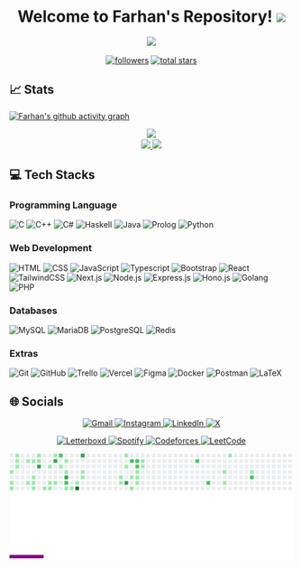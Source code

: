 <h1 align="center">
  Welcome to Farhan's Repository!
  <img src="https://media.giphy.com/media/hvRJCLFzcasrR4ia7z/giphy.gif" width="28">
</h1>

<!-- Typing SVG by DenverCoder1 - https://github.com/DenverCoder1/readme-typing-svg -->
<p align="center">
  <a href="https://github.com/DenverCoder1/readme-typing-svg"><img src="https://readme-typing-svg.demolab.com/?lines=Informatics%20Student%20at%20ITB;Computer%20Science%20Lab%20Assistant;Competitive%20Programming%20Enthusiast;Discrete%20Math%20Thinker;Java%20Defender;Media%20Anorak&font=Jetbrains%20Mono&center=true&width=500&height=40&color=26A641&vCenter=true&size=22&pause=750"></a>
</p>

<!-- Social badges section -->
<!-- Badges with custom icons - https://github.com/DenverCoder1/custom-icon-badges -->
<!-- View counter - https://github.com/DenverCoder1/Simple-View-Counter -->
<p align="center">
  <a href="https://github.com/farhannr28?tab=followers">
    <img alt="followers" title="Follow me on Github" src="https://custom-icon-badges.demolab.com/github/followers/farhannr28?color=236ad3&labelColor=1155ba&style=for-the-badge&logo=person-add&label=Follow&logoColor=white"/></a>
  <a href="https://github.com/farhannr28?tab=repositories&sort=stargazers">
    <img alt="total stars" title="Total stars on GitHub" src="https://custom-icon-badges.demolab.com/github/stars/farhannr28?color=55960c&style=for-the-badge&labelColor=488207&logo=star"/>  
  </a>
</p>

<h2>📈 Stats</h2>

[![Farhan's github activity graph](https://github-readme-activity-graph.vercel.app/graph?username=farhannr28&theme=github-compact&area_color=1b7e41&area=true)](https://github.com/farhannr28/github-readme-activity-graph)

<div align="center">
    <a href = "https://github.com/farhannr28/">
        <p align="center">
        <div align="center">
          <img src="https://github-profile-trophy.vercel.app/?username=farhannr28&theme=onestar&no-bg=true&no-frame=true&row=1&column=4&title=MultiLanguage,Commits,Repo,PullRequest">
        </div>
        <img src="https://github-readme-stats.vercel.app/api?username=farhannr28&hide=issues&count_private=true&show_icons=true&theme=highcontrast&title_color=26A641" height=164/>
        <img src="https://github-readme-stats.vercel.app/api/top-langs/?username=farhannr28&layout=compact&theme=highcontrast&title_color=26A641"/>
    </a>
</div>

<h2> 💻 Tech Stacks </h2>

### Programming Language
 ![C](https://img.shields.io/badge/C-00599C?style=for-the-badge&logo=c&logoColor=white)
 ![C++](https://img.shields.io/badge/C%2B%2B-00599C?style=for-the-badge&logo=c%2B%2B&logoColor=white)
 ![C#](https://img.shields.io/badge/C%23-239120?style=for-the-badge&logo=c-sharp&logoColor=white)
 ![Haskell](https://img.shields.io/badge/Haskell-5e5086?style=for-the-badge&logo=haskell&logoColor=white)
 ![Java](https://img.shields.io/badge/Java-ED8B00?style=for-the-badge&logo=openjdk&logoColor=white)
 ![Prolog](https://img.shields.io/badge/Prolog-FF0000?style=for-the-badge&logo=prolof&logoColor=white)
 ![Python](https://img.shields.io/badge/Python-14354C?style=for-the-badge&logo=python&logoColor=white)
 
### Web Development 
 ![HTML](https://img.shields.io/badge/HTML-E34F26?style=for-the-badge&logo=html5&logoColor=white)
 ![CSS](https://img.shields.io/badge/CSS-1572B6?style=for-the-badge&logo=css3&logoColor=white)
 ![JavaScript](https://img.shields.io/badge/JavaScript-F7DF1E?style=for-the-badge&logo=javascript&logoColor=black)
 ![Typescript](https://img.shields.io/badge/TypeScript-007ACC?style=for-the-badge&logo=typescript&logoColor=white)
 ![Bootstrap](https://img.shields.io/badge/bootstrap-%23563D7C.svg?style=for-the-badge&logo=bootstrap&logoColor=white)
 ![React](https://img.shields.io/badge/React-20232A?style=for-the-badge&logo=react&logoColor=61DAFB)
 ![TailwindCSS](https://img.shields.io/badge/tailwindcss-%2338B2AC.svg?style=for-the-badge&logo=tailwind-css&logoColor=white)
 ![Next.js](https://img.shields.io/badge/next.js-%23000000.svg?style=for-the-badge&logo=nextdotjs&logoColor=white)
 ![Node.js](https://img.shields.io/badge/node.js-%23339933.svg?style=for-the-badge&logo=nodedotjs&logoColor=white)
 ![Express.js](https://img.shields.io/badge/express.js-%23000000.svg?style=for-the-badge&logo=express&logoColor=white)
 ![Hono.js](https://img.shields.io/badge/hono.js-%23F15A24.svg?style=for-the-badge&logo=hono&logoColor=white)
 ![Golang](https://img.shields.io/badge/go-%2300ADD8.svg?style=for-the-badge&logo=go&logoColor=white)
 ![PHP](https://img.shields.io/badge/php-%23777BB4.svg?style=for-the-badge&logo=php&logoColor=white)

### Databases
 ![MySQL](https://img.shields.io/badge/mysql-%2300f.svg?style=for-the-badge&logo=mysql&logoColor=white) 
 ![MariaDB](https://img.shields.io/badge/MariaDB-003545?style=for-the-badge&logo=mariadb&logoColor=white) 
 ![PostgreSQL](https://img.shields.io/badge/postgresql-%23316192.svg?style=for-the-badge&logo=postgresql&logoColor=white)
 ![Redis](https://img.shields.io/badge/redis-%23DC382D.svg?style=for-the-badge&logo=redis&logoColor=white)

### Extras
 ![Git](https://img.shields.io/badge/-Git-333333?style=for-the-badge&logo=git&logoColor=white)
 ![GitHub](https://img.shields.io/badge/-GitHub-333333?style=for-the-badge&logo=github&logoColor=white)
 ![Trello](https://img.shields.io/badge/Trello-%23026AA7.svg?style=for-the-badge&logo=Trello&logoColor=white)
 ![Vercel](https://img.shields.io/badge/vercel-%23000000.svg?style=for-the-badge&logo=vercel&logoColor=white)
 ![Figma](https://img.shields.io/badge/figma-%23F24E1E.svg?style=for-the-badge&logo=figma&logoColor=white)
 ![Docker](https://img.shields.io/badge/docker-%232496ED.svg?style=for-the-badge&logo=docker&logoColor=white)
 ![Postman](https://img.shields.io/badge/postman-%23FF6C37.svg?style=for-the-badge&logo=postman&logoColor=white)
 ![LaTeX](https://img.shields.io/badge/latex-%23008080.svg?style=for-the-badge&logo=latex&logoColor=white)

<h2> 🌐 Socials </h2>
<p align="center">
  <a href="mailto:farhannafis281004@gmail.com" target="_blank">
    <img src="https://img.shields.io/badge/Gmail-%23D14836.svg?style=for-the-badge&logo=Gmail&logoColor=white" alt="Gmail">
  </a>
  <a href="https://www.instagram.com/farhannr28" target="_blank">
    <img src="https://img.shields.io/badge/Instagram-%23E4405F.svg?style=for-the-badge&logo=Instagram&logoColor=white" alt="Instagram">
  </a>
  <a href="https://www.linkedin.com/in/farhannafisrayhan/" target="_blank">
    <img src="https://img.shields.io/badge/LinkedIn-%230077B5.svg?style=for-the-badge&logo=linkedin&logoColor=white" alt="LinkedIn">
  </a>
  <a href="https://x.com/farhannr28" target="_blank">
    <img src="https://img.shields.io/badge/X-%23000000.svg?style=for-the-badge&logo=X&logoColor=white" alt="X">
  </a>
</p>
<p align="center">
  <a href="https://letterboxd.com/Farhannr28" target="_blank">
    <img src="https://img.shields.io/badge/Letterboxd-%23445566.svg?style=for-the-badge&logo=letterboxd&logoColor=white" alt="Letterboxd">
  </a>
  <a href="https://open.spotify.com/user/7k5lgw4rtvuhuykows6105l04" target="_blank">
    <img src="https://img.shields.io/badge/Spotify-%231DB954.svg?style=for-the-badge&logo=Spotify&logoColor=white" alt="Spotify">
  </a>
  <a href="https://codeforces.com/profile/farhannr28" target="_blank">
    <img src="https://img.shields.io/badge/Codeforces-%231F8ACB.svg?style=for-the-badge&logo=codeforces&logoColor=white" alt="Codeforces">
  </a>
  <a href="https://leetcode.com/Farhannr28" target="_blank">
    <img src="https://img.shields.io/badge/LeetCode-%23FFA116.svg?style=for-the-badge&logo=leetcode&logoColor=white" alt="LeetCode">
  </a>
</p>

<picture>
  <source
    media="(prefers-color-scheme: dark)"
    srcset="
      https://raw.githubusercontent.com/Farhannr28/Farhannr28/output/github-contribution-grid-breek-dark.svg
    "
  />
  <source
    media="(prefers-color-scheme: light)"
    srcset="
      https://raw.githubusercontent.com/Farhannr28/Farhannr28/output/github-contribution-grid-breek.svg
    "
  />
  <img
    alt="github contribution grid breek animation"
    src="https://raw.githubusercontent.com/Farhannr28/Farhannr28/output/github-contribution-grid-breek.svg"
  />
</picture>

<!--
**Farhannr28/farhannr28** is a ✨ _special_ ✨ repository because its `README.md` (this file) appears on your GitHub profile.

Here are some ideas to get you started:

- 🔭 I’m currently working on ...
- 🌱 I’m currently learning ...
- 👯 I’m looking to collaborate on ...
- 🤔 I’m looking for help with ...
- 💬 Ask me about ...
- 📫 How to reach me: ...
- 😄 Pronouns: ...
- ⚡ Fun fact: ...
-->
